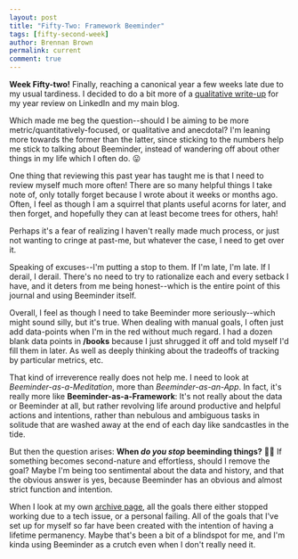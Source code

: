 ```yaml
---
layout: post
title: "Fifty-Two: Framework Beeminder"
tags: [fifty-second-week]
author: Brennan Brown
permalink: current
comment: true
---
```



**Week Fifty-two!** Finally, reaching a canonical year a few weeks late due to my usual tardiness. I decided to do a bit more of a [qualitative write-up](https://www.linkedin.com/pulse/tracking-every-aspect-my-life-year-brennan-kenneth-brown/?trackingId=ff5QKAoiQR%2B2vXxR1k194A%3D%3D) for my year review on LinkedIn and my main blog. 

Which made me beg the question--should I be aiming to be more metric/quantitatively-focused, or qualitative and anecdotal? I'm leaning more towards the former than the latter, since sticking to the numbers help me stick to talking about Beeminder, instead of wandering off about other things in my life which I often do. 😛

One thing that reviewing this past year has taught me is that I need to review myself much more often! There are so many helpful things I take note of, only totally forget because I wrote about it weeks or months ago. Often, I feel as though I am a squirrel that plants useful acorns for later, and then forget, and hopefully they can at least become trees for others, hah!

Perhaps it's a fear of realizing I haven't really made much process, or just not wanting to cringe at past-me, but whatever the case, I need to get over it.

Speaking of excuses--I'm putting a stop to them. If I'm late, I'm late. If I derail, I derail. There's no need to try to rationalize each and every setback I have, and it deters from me being honest--which is the entire point of this journal and using Beeminder itself. 

Overall, I feel as though I need to take Beeminder more seriously--which might sound silly, but it's true. When dealing with manual goals, I often just add data-points when I'm in the red without much regard. I had a dozen blank data points in **/books** because I just shrugged it off and told myself I'd fill them in later. As well as deeply thinking about the tradeoffs of tracking by particular metrics, etc. 

That kind of irreverence really does not help me. I need to look at *Beeminder-as-a-Meditation*, more than *Beeminder-as-an-App*. In fact, it's really more like **Beeminder-as-a-Framework**: It's not really about the data or Beeminder at all, but rather revolving life around productive and helpful actions and intentions, rather than nebulous and ambiguous tasks in solitude that are washed away at the end of each day like sandcastles in the tide. 

But then the question arises: **When *do you stop* beeminding things?** 
🤔💭 If something becomes second-nature and effortless, should I remove the goal? Maybe I'm being too sentimental about the data and history, and that the obvious answer is yes, because Beeminder has an obvious and almost strict function and intention.

When I look at my own [archive page](https://www.beeminder.com/brennanbrown/archived), all the goals there either stopped working due to a tech issue, or a personal failing. All of the goals that I've set up for myself so far have been created with the intention of having a lifetime permanency. Maybe that's been a bit of a blindspot for me, and I'm kinda using Beeminder as a crutch even when I don't really need it.
